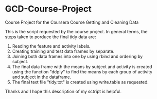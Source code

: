 # GCD-Course-Project
Course Project for the Coursera Course Getting and Cleaning Data

This is the script requested by the course project. In general terms, the steps taken to porduce the final tidy data are:

1. Reading the feature and activity labels.
2. Creating training and test data frames by separate.
3. Joining both data frames into one by using rbind and ordering by subject.
4. The final data frame with the means by subject and activity is created using the <plyr> function "ddply" to find the means by each group of activity and subject in the dataframe.
5. The final text file "tidy.txt" is created using write.table as requested.

Thanks and I hope this description of my sctript is helpful.
